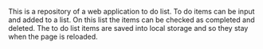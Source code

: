 This is a repository of a web application to do list. To do items can be input and added to a list. On this list the items can be checked as completed and deleted. The to do list items are saved into local storage and so they stay when the page is reloaded.